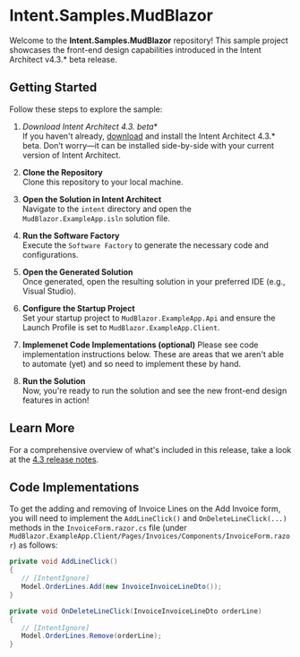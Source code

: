 # Intent.Samples.MudBlazor

Welcome to the **Intent.Samples.MudBlazor** repository! This sample project showcases the front-end design capabilities introduced in the Intent Architect v4.3.* beta release.

## Getting Started

Follow these steps to explore the sample:

1. **Download Intent Architect 4.3.* beta**  
   If you haven't already, [download](https://intentarchitect.com/#/downloads) and install the Intent Architect 4.3.* beta. Don’t worry—it can be installed side-by-side with your current version of Intent Architect.

2. **Clone the Repository**  
   Clone this repository to your local machine.

3. **Open the Solution in Intent Architect**  
   Navigate to the `intent` directory and open the `MudBlazor.ExampleApp.isln` solution file.

4. **Run the Software Factory**  
   Execute the `Software Factory` to generate the necessary code and configurations.

5. **Open the Generated Solution**  
   Once generated, open the resulting solution in your preferred IDE (e.g., Visual Studio).

6. **Configure the Startup Project**  
   Set your startup project to `MudBlazor.ExampleApp.Api` and ensure the Launch Profile is set to `MudBlazor.ExampleApp.Client`.

7. **Implemenet Code Implementations (optional)**
   Please see code implementation instructions below. These are areas that we aren't able to automate (yet) and so need to implement these by hand.

8. **Run the Solution**  
   Now, you're ready to run the solution and see the new front-end design features in action!

## Learn More

For a comprehensive overview of what's included in this release, take a look at the [4.3 release notes](https://docs.intentarchitect.com/articles/release-notes/intent-architect-v4.3.html).

## Code Implementations

To get the adding and removing of Invoice Lines on the Add Invoice form, you will need to implement the `AddLineClick()` and `OnDeleteLineClick(...)` methods in the `InvoiceForm.razor.cs` file (under `MudBlazor.ExampleApp.Client/Pages/Invoices/Components/InvoiceForm.razor`) as follows:

```csharp
private void AddLineClick()
{
   // [IntentIgnore]
   Model.OrderLines.Add(new InvoiceInvoiceLineDto());
}

private void OnDeleteLineClick(InvoiceInvoiceLineDto orderLine)
{
   // [IntentIgnore]
   Model.OrderLines.Remove(orderLine);
}

```